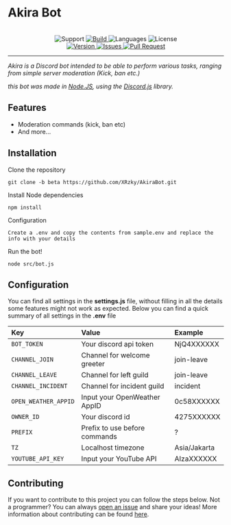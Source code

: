# Akira Bot

<p align="center">
<br>
<a> 
    <img src="https://img.shields.io/discord/439323863139090434.svg?color=7289da&logo=discord&logoColor=white&label=Support&style=for-the-badge" alt="Support">
</a>
<a href="https://travis-ci.com/XRzky/AkiraBot">
    <img src="https://img.shields.io/travis/com/XRzky/AkiraBot/beta.svg?logo=travis&logoColor=white&style=for-the-badge" alt="Build">
</a>
<a>
    <img src="https://img.shields.io/github/languages/top/XRzky/AkiraBot.svg?color=f0db4f&logo=javascript&logoColor=white&style=for-the-badge" alt="Languages">
</a>
<a>
    <img src="https://img.shields.io/github/license/XRzky/AkiraBot?color=blue&style=for-the-badge" alt="License">
</a>
<br>
<a href="https://github.com/XRzky/AkiraBot/tree/beta">
    <img src="https://img.shields.io/github/package-json/v/XRzky/AkiraBot/beta.svg?label=Version&logo=node.js&logoColor=white&style=for-the-badge" alt="Version">
</a>
<a href="https://github.com/XRzky/AkiraBot/issues">
    <img src="https://img.shields.io/github/issues/XRzky/AkiraBot.svg?color=37f149&logo=github&logoColor=white&style=for-the-badge" alt="Issues">
</a>
<a href="https://github.com/XRzky/AkiraBot/pulls">
    <img src="https://img.shields.io/github/issues-pr/XRzky/AkiraBot.svg?color=37f149&logo=github&logoColor=white&style=for-the-badge" alt="Pull Request">
</a>
</p>

---

<i>Akira is a Discord bot intended to be able to perform various tasks, ranging from simple server moderation (Kick, ban etc.)

this bot was made in
[Node.JS](https://nodejs.org),
using the [Discord.js](https://discord.js.org/#/) library.
</i>

## Features
- Moderation commands (kick, ban etc)
- And more...

## Installation
Clone the repository
```
git clone -b beta https://github.com/XRzky/AkiraBot.git
```
Install Node dependencies
```
npm install
```
Configuration
```
Create a .env and copy the contents from sample.env and replace the info with your details
```
Run the bot!
```
node src/bot.js
```

## Configuration
You can find all settings in the **settings.js** file, without filling in all the details some features might not work as expected. Below you can find a quick summary of all settings in the **.env** file

| Key                  | Value                         | Example      |
| :---                 | :---                          | :---         |
| `BOT_TOKEN`          | Your discord api token        | NjQ4XXXXXX   |
| `CHANNEL_JOIN`       | Channel for welcome greeter   | join-leave   |
| `CHANNEL_LEAVE`      | Channel for left guild        | join-leave   |
| `CHANNEL_INCIDENT`   | Channel for incident guild    | incident     |
| `OPEN_WEATHER_APPID` | Input your OpenWeather AppID  | 0c58XXXXXX   |
| `OWNER_ID`           | Your discord id               | 4275XXXXXX   |
| `PREFIX`             | Prefix to use before commands | ?            |
| `TZ`                 | Localhost timezone            | Asia/Jakarta |
| `YOUTUBE_API_KEY`    | Input your YouTube API        | AIzaXXXXXX   |

## Contributing
If you want to contribute to this project you can follow the steps below.
Not a programmer? You can always [open an issue](https://github.com/XRzky/AkiraBot/issues/new) and share your ideas!
More information about contributing can be found [here](.github/CONTRIBUTING.md).
